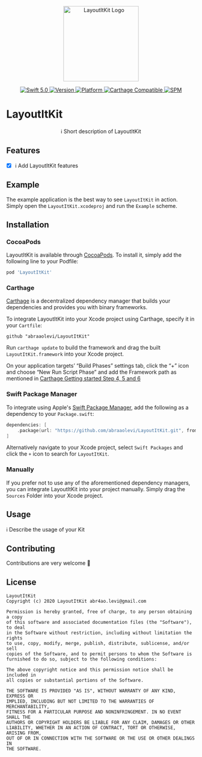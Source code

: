 <p align="center">
   <img width="200" src="https://raw.githubusercontent.com/SvenTiigi/SwiftKit/gh-pages/readMeAssets/SwiftKitLogo.png" alt="LayoutItKit Logo">
</p>

<p align="center">
   <a href="https://developer.apple.com/swift/">
      <img src="https://img.shields.io/badge/Swift-5.0-orange.svg?style=flat" alt="Swift 5.0">
   </a>
   <a href="http://cocoapods.org/pods/LayoutItKit">
      <img src="https://img.shields.io/cocoapods/v/LayoutItKit.svg?style=flat" alt="Version">
   </a>
   <a href="http://cocoapods.org/pods/LayoutItKit">
      <img src="https://img.shields.io/cocoapods/p/LayoutItKit.svg?style=flat" alt="Platform">
   </a>
   <a href="https://github.com/Carthage/Carthage">
      <img src="https://img.shields.io/badge/Carthage-compatible-4BC51D.svg?style=flat" alt="Carthage Compatible">
   </a>
   <a href="https://github.com/apple/swift-package-manager">
      <img src="https://img.shields.io/badge/Swift%20Package%20Manager-compatible-brightgreen.svg" alt="SPM">
   </a>
</p>

# LayoutItKit

<p align="center">
ℹ️ Short description of LayoutItKit
</p>

## Features

- [x] ℹ️ Add LayoutItKit features

## Example

The example application is the best way to see `LayoutItKit` in action. Simply open the `LayoutItKit.xcodeproj` and run the `Example` scheme.

## Installation

### CocoaPods

LayoutItKit is available through [CocoaPods](http://cocoapods.org). To install
it, simply add the following line to your Podfile:

```bash
pod 'LayoutItKit'
```

### Carthage

[Carthage](https://github.com/Carthage/Carthage) is a decentralized dependency manager that builds your dependencies and provides you with binary frameworks.

To integrate LayoutItKit into your Xcode project using Carthage, specify it in your `Cartfile`:

```ogdl
github "abraaolevi/LayoutItKit"
```

Run `carthage update` to build the framework and drag the built `LayoutItKit.framework` into your Xcode project. 

On your application targets’ “Build Phases” settings tab, click the “+” icon and choose “New Run Script Phase” and add the Framework path as mentioned in [Carthage Getting started Step 4, 5 and 6](https://github.com/Carthage/Carthage/blob/master/README.md#if-youre-building-for-ios-tvos-or-watchos)

### Swift Package Manager

To integrate using Apple's [Swift Package Manager](https://swift.org/package-manager/), add the following as a dependency to your `Package.swift`:

```swift
dependencies: [
    .package(url: "https://github.com/abraaolevi/LayoutItKit.git", from: "1.0.0")
]
```

Alternatively navigate to your Xcode project, select `Swift Packages` and click the `+` icon to search for `LayoutItKit`.

### Manually

If you prefer not to use any of the aforementioned dependency managers, you can integrate LayoutItKit into your project manually. Simply drag the `Sources` Folder into your Xcode project.

## Usage

ℹ️ Describe the usage of your Kit

## Contributing
Contributions are very welcome 🙌

## License

```
LayoutItKit
Copyright (c) 2020 LayoutItKit abr4ao.levi@gmail.com

Permission is hereby granted, free of charge, to any person obtaining a copy
of this software and associated documentation files (the "Software"), to deal
in the Software without restriction, including without limitation the rights
to use, copy, modify, merge, publish, distribute, sublicense, and/or sell
copies of the Software, and to permit persons to whom the Software is
furnished to do so, subject to the following conditions:

The above copyright notice and this permission notice shall be included in
all copies or substantial portions of the Software.

THE SOFTWARE IS PROVIDED "AS IS", WITHOUT WARRANTY OF ANY KIND, EXPRESS OR
IMPLIED, INCLUDING BUT NOT LIMITED TO THE WARRANTIES OF MERCHANTABILITY,
FITNESS FOR A PARTICULAR PURPOSE AND NONINFRINGEMENT. IN NO EVENT SHALL THE
AUTHORS OR COPYRIGHT HOLDERS BE LIABLE FOR ANY CLAIM, DAMAGES OR OTHER
LIABILITY, WHETHER IN AN ACTION OF CONTRACT, TORT OR OTHERWISE, ARISING FROM,
OUT OF OR IN CONNECTION WITH THE SOFTWARE OR THE USE OR OTHER DEALINGS IN
THE SOFTWARE.
```
